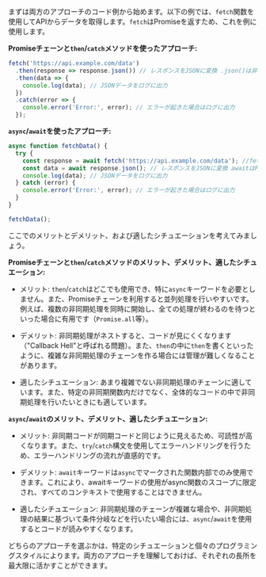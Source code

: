 まずは両方のアプローチのコード例から始めます。以下の例では、`fetch`関数を使用してAPIからデータを取得します。`fetch`はPromiseを返すため、これを例に使用します。

**Promiseチェーンと`then`/`catch`メソッドを使ったアプローチ:**

```javascript
fetch('https://api.example.com/data')
  .then(response => response.json()) // レスポンスをJSONに変換 .json()は非同期処理でPromiseを返す
  .then(data => {
    console.log(data); // JSONデータをログに出力
  })
  .catch(error => {
    console.error('Error:', error); // エラーが起きた場合はログに出力
  });
```

**`async`/`await`を使ったアプローチ:**

```javascript
async function fetchData() {
  try {
    const response = await fetch('https://api.example.com/data'); //fetchは非同期処理 awaitはPromise型からオブジェクトを取り出すこともする
    const data = await response.json(); // レスポンスをJSONに変換 awaitはPromise型からオブジェクトを取り出すこともする
    console.log(data); // JSONデータをログに出力
  } catch (error) {
    console.error('Error:', error); // エラーが起きた場合はログに出力
  }
}

fetchData();
```

ここでのメリットとデメリット、および適したシチュエーションを考えてみましょう。

**Promiseチェーンと`then`/`catch`メソッドのメリット、デメリット、適したシチュエーション:**

- メリット: `then`/`catch`はどこでも使用でき、特に`async`キーワードを必要としません。また、Promiseチェーンを利用すると並列処理を行いやすいです。例えば、複数の非同期処理を同時に開始し、全ての処理が終わるのを待つといった場合に有用です（`Promise.all`等）。

- デメリット: 非同期処理がネストすると、コードが見にくくなります（"Callback Hell"と呼ばれる問題）。また、`then`の中に`then`を書くといったように、複雑な非同期処理のチェーンを作る場合には管理が難しくなることがあります。

- 適したシチュエーション: あまり複雑でない非同期処理のチェーンに適しています。また、特定の非同期関数内だけでなく、全体的なコードの中で非同期処理を行いたいときにも適しています。

**`async`/`await`のメリット、デメリット、適したシチュエーション:**

- メリット: 非同期コードが同期コードと同じように見えるため、可読性が高くなります。また、`try`/`catch`構文を使用してエラーハンドリングを行うため、エラーハンドリングの流れが直感的です。

- デメリット: `await`キーワードは`async`でマークされた関数内部でのみ使用できます。これにより、awaitキーワードの使用がasync関数のスコープに限定され、すべてのコンテキストで使用することはできません。

- 適したシチュエーション: 非同期処理のチェーンが複雑な場合や、非同期処理の結果に基づいて条件分岐などを行いたい場合には、`async`/`await`を使用するとコードが読みやすくなります。

どちらのアプローチを選ぶかは、特定のシチュエーションと個々のプログラミングスタイルによります。両方のアプローチを理解しておけば、それぞれの長所を最大限に活かすことができます。
